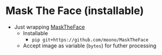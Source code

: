 # Mask The Face (installable)
* Just wrapping [MaskTheFace](https://github.com/aqeelanwar/MaskTheFace)
  * Installable 
    - `pip git+https://github.com/moono/MaskTheFace`
  * Accept image as variable (`bytes`) for futher processing
